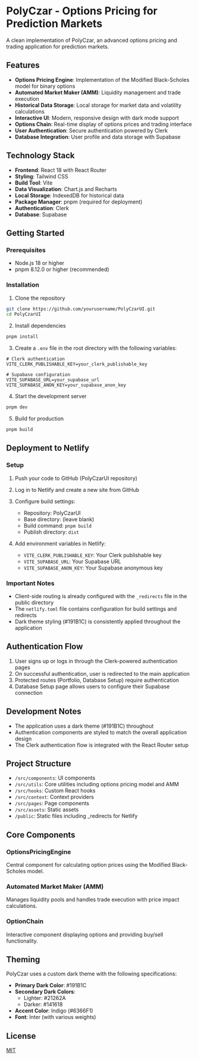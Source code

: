 # PolyCzar - Options Pricing for Prediction Markets

A clean implementation of PolyCzar, an advanced options pricing and trading application for prediction markets.

## Features

- **Options Pricing Engine**: Implementation of the Modified Black-Scholes model for binary options
- **Automated Market Maker (AMM)**: Liquidity management and trade execution
- **Historical Data Storage**: Local storage for market data and volatility calculations
- **Interactive UI**: Modern, responsive design with dark mode support
- **Options Chain**: Real-time display of options prices and trading interface
- **User Authentication**: Secure authentication powered by Clerk
- **Database Integration**: User profile and data storage with Supabase

## Technology Stack

- **Frontend**: React 18 with React Router
- **Styling**: Tailwind CSS
- **Build Tool**: Vite
- **Data Visualization**: Chart.js and Recharts
- **Local Storage**: IndexedDB for historical data
- **Package Manager**: pnpm (required for deployment)
- **Authentication**: Clerk
- **Database**: Supabase

## Getting Started

### Prerequisites

- Node.js 18 or higher
- pnpm 8.12.0 or higher (recommended)

### Installation

1. Clone the repository
```bash
git clone https://github.com/yourusername/PolyCzarUI.git
cd PolyCzarUI
```

2. Install dependencies
```bash
pnpm install
```

3. Create a `.env` file in the root directory with the following variables:
```
# Clerk authentication
VITE_CLERK_PUBLISHABLE_KEY=your_clerk_publishable_key

# Supabase configuration
VITE_SUPABASE_URL=your_supabase_url
VITE_SUPABASE_ANON_KEY=your_supabase_anon_key
```

4. Start the development server
```bash
pnpm dev
```

5. Build for production
```bash
pnpm build
```

## Deployment to Netlify

### Setup

1. Push your code to GitHub (PolyCzarUI repository)

2. Log in to Netlify and create a new site from GitHub

3. Configure build settings:
   - Repository: PolyCzarUI
   - Base directory: (leave blank)
   - Build command: `pnpm build`
   - Publish directory: `dist`

4. Add environment variables in Netlify:
   - `VITE_CLERK_PUBLISHABLE_KEY`: Your Clerk publishable key
   - `VITE_SUPABASE_URL`: Your Supabase URL
   - `VITE_SUPABASE_ANON_KEY`: Your Supabase anonymous key

### Important Notes

- Client-side routing is already configured with the `_redirects` file in the public directory
- The `netlify.toml` file contains configuration for build settings and redirects
- Dark theme styling (#191B1C) is consistently applied throughout the application

## Authentication Flow

1. User signs up or logs in through the Clerk-powered authentication pages
2. On successful authentication, user is redirected to the main application
3. Protected routes (Portfolio, Database Setup) require authentication
4. Database Setup page allows users to configure their Supabase connection

## Development Notes

- The application uses a dark theme (#191B1C) throughout
- Authentication components are styled to match the overall application design
- The Clerk authentication flow is integrated with the React Router setup

## Project Structure

- `/src/components`: UI components
- `/src/utils`: Core utilities including options pricing model and AMM
- `/src/hooks`: Custom React hooks
- `/src/context`: Context providers
- `/src/pages`: Page components
- `/src/assets`: Static assets
- `/public`: Static files including _redirects for Netlify

## Core Components

### OptionsPricingEngine

Central component for calculating option prices using the Modified Black-Scholes model.

### Automated Market Maker (AMM)

Manages liquidity pools and handles trade execution with price impact calculations.

### OptionChain

Interactive component displaying options and providing buy/sell functionality.

## Theming

PolyCzar uses a custom dark theme with the following specifications:

- **Primary Dark Color**: #191B1C
- **Secondary Dark Colors**: 
  - Lighter: #21262A
  - Darker: #141618
- **Accent Color**: Indigo (#6366F1)
- **Font**: Inter (with various weights)

## License

[MIT](LICENSE)
